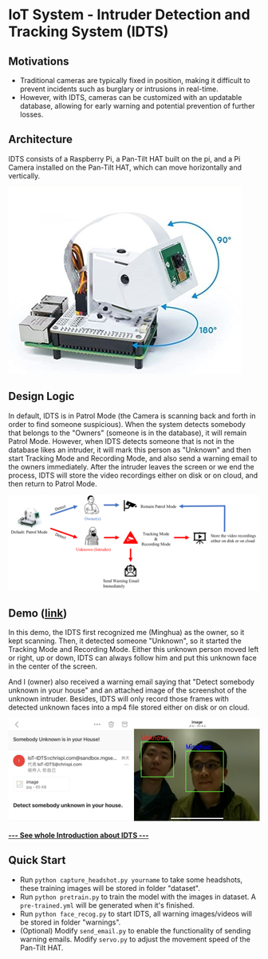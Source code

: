 # IoT System - Intruder Detection and Tracking System (IDTS)

## Motivations
- Traditional cameras are typically fixed in position, making it difficult to prevent incidents such as burglary or intrusions in real-time.
- However, with IDTS, cameras can be customized with an updatable database, allowing for early warning and potential prevention of further losses.

## Architecture
IDTS consists of a Raspberry Pi, a Pan-Tilt HAT built on the pi, and a Pi Camera installed on the Pan-Tilt HAT, which can move horizontally and vertically.

![Architecture of IDTS](./figures/IDTS.jpg)

## Design Logic
In default, IDTS is in Patrol Mode (the Camera is scanning back and forth in order to find someone suspicious). When the system detects somebody that belongs to the "Owners" (someone is in the database), it will remain Patrol Mode. However, when IDTS detects someone that is not in the database likes an intruder, it will mark this person as "Unknown" and then start Tracking Mode and Recording Mode, and also send a warning email to the owners immediately. After the intruder leaves the screen or we end the process, IDTS will store the video recordings either on disk or on cloud, and then return to Patrol Mode.

![Overall Design Logic of IDTS](./figures/Design_logic.png)

## Demo ([link](https://drive.google.com/file/d/1COsq03mhZJ-JerE1zMJvKKvc3m-Ofq7w/view?usp=sharing))
In this demo, the IDTS first recognized me (Minghua) as the owner, so it kept scanning. Then, it detected someone "Unknown", so it started the Tracking Mode and Recording Mode. Either this unknown person moved left or right, up or down, IDTS can always follow him and put this unknown face in the center of the screen.

And I (owner) also received a warning email saying that "Detect somebody unknown in your house" and an attached image of the screenshot of the unknown intruder. Besides, IDTS will only record those frames with detected unknown faces into a mp4 file stored either on disk or on cloud.

<!-- ![Warning Eamil](./figures/email.jpg) ![Attached Iamge](figures/email_attach.png) -->
<div style="display: flex;">
    <img src="./figures/email.jpg" alt="Warning Eamil" width="50%" />
    <img src="./figures/email_attach.png" alt="Attached Iamge" width="50%" />
</div>

#### [--- See whole Introduction about IDTS ---](https://drive.google.com/file/d/19uvKNWkTrf-okg6nVpgeNVvF1yxlIIuz/view?usp=drive_link)

## Quick Start
- Run `python capture_headshot.py yourname` to take some headshots, these training images will be stored in folder "dataset".
- Run `python pretrain.py` to train the model with the images in dataset. A `pre-trained.yml` will be generated when it's finished.
- Run `python face_recog.py` to start IDTS, all warning images/videos will be stored in folder "warnings". 
- (Optional) Modify `send_email.py` to enable the functionality of sending warning emails. Modify `servo.py` to adjust the movement speed of the Pan-Tilt HAT.
